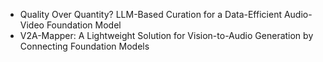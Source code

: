 - Quality Over Quantity? LLM-Based Curation for a Data-Efficient Audio-Video Foundation Model
- V2A-Mapper: A Lightweight Solution for Vision-to-Audio Generation by Connecting Foundation Models
